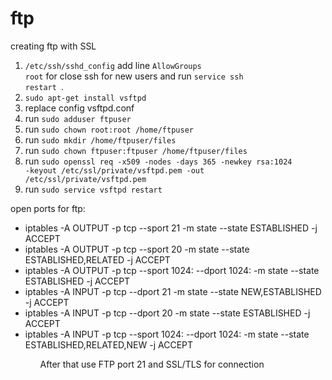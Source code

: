 # ftp
creating ftp with SSL

1) <code>/etc/ssh/sshd_config</code> add line <code>AllowGroups root</code> for close ssh for new users and run <code>service ssh restart
</code>. 
2) <code>sudo apt-get install vsftpd</code>
3) replace config vsftpd.conf
4) run <code>sudo adduser ftpuser</code>
5) run <code>sudo chown root:root /home/ftpuser</code>
6) run <code>sudo mkdir /home/ftpuser/files</code>
7) run <code>sudo chown ftpuser:ftpuser /home/ftpuser/files</code>
8) run <code>sudo openssl req -x509 -nodes -days 365 -newkey rsa:1024 -keyout /etc/ssl/private/vsftpd.pem -out /etc/ssl/private/vsftpd.pem</code>
9) run <code>sudo service vsftpd restart</code>

open ports for ftp:
<ul>
  <li>iptables -A OUTPUT -p tcp --sport 21 -m state --state ESTABLISHED -j ACCEPT</li>
  <li>iptables -A OUTPUT -p tcp --sport 20 -m state --state ESTABLISHED,RELATED -j ACCEPT</li>
  <li>iptables -A OUTPUT -p tcp --sport 1024: --dport 1024: -m state --state ESTABLISHED -j ACCEPT</li>
  <li>iptables -A INPUT -p tcp --dport 21 -m state --state NEW,ESTABLISHED -j ACCEPT</li></li>
  <li>iptables -A INPUT -p tcp --dport 20 -m state --state ESTABLISHED -j ACCEPT</li>
  <li>iptables -A INPUT -p tcp --sport 1024: --dport 1024: -m state --state ESTABLISHED,RELATED,NEW -j ACCEPT</li>
<ul>
After that use FTP port 21 and SSL/TLS for connection
